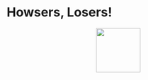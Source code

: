 # Howsers, Losers!

<div id="header" align="center">
  <img src="https://media.giphy.com/media/M9gbBd9nbDrOTu1Mqx/giphy.gif](https://models.readyplayer.me/6439713fc5529cdbb0e9d474.glb" width="100"/>
</div>


